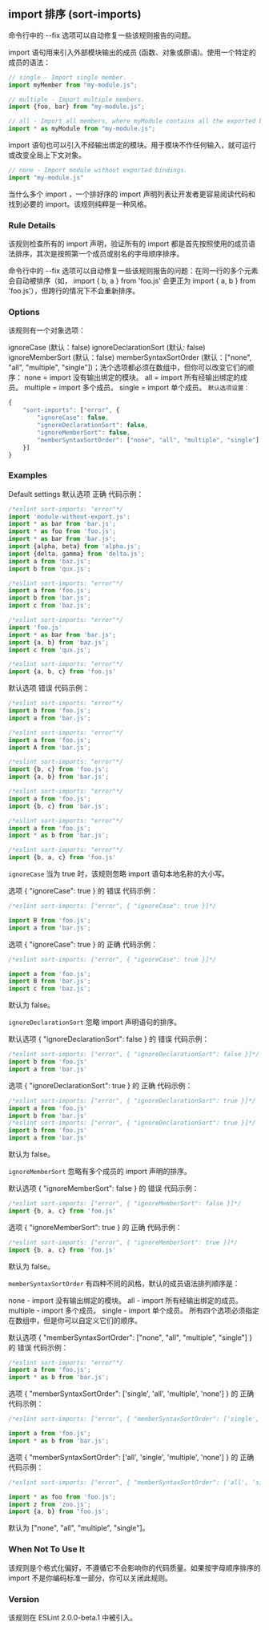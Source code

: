 ## import 排序 (sort-imports)

命令行中的 --fix 选项可以自动修复一些该规则报告的问题。

import 语句用来引入外部模块输出的成员 (函数、对象或原语)。使用一个特定的成员的语法：
```js
// single - Import single member.
import myMember from "my-module.js";

// multiple - Import multiple members.
import {foo, bar} from "my-module.js";

// all - Import all members, where myModule contains all the exported bindings.
import * as myModule from "my-module.js";
```

import 语句也可以引入不经输出绑定的模块。用于模块不作任何输入，就可运行或改变全局上下文对象。
```js
// none - Import module without exported bindings.
import "my-module.js"
```
当什么多个 import ，一个排好序的 import 声明列表让开发者更容易阅读代码和找到必要的 import。该规则纯粹是一种风格。

### Rule Details
该规则检查所有的 import 声明，验证所有的 import 都是首先按照使用的成员语法排序，其次是按照第一个成员或别名的字母顺序排序。

命令行中的 --fix 选项可以自动修复一些该规则报告的问题：在同一行的多个元素会自动被排序（如， import { b, a } from 'foo.js' 会更正为 import { a, b } from 'foo.js'），但跨行的情况下不会重新排序。

### Options
该规则有一个对象选项：

ignoreCase (默认：false)
ignoreDeclarationSort (默认: false)
ignoreMemberSort (默认：false)
memberSyntaxSortOrder (默认：["none", "all", "multiple", "single"])；洗个选项都必须在数组中，但你可以改变它们的顺序：
none = import 没有输出绑定的模块。
all = import 所有经输出绑定的成员。
multiple = import 多个成员。
single = import 单个成员。
```默认选项设置：```
```js
{
    "sort-imports": ["error", {
        "ignoreCase": false,
        "ignoreDeclarationSort": false,
        "ignoreMemberSort": false,
        "memberSyntaxSortOrder": ["none", "all", "multiple", "single"]
    }]
}
```

### Examples
Default settings
默认选项 正确 代码示例：
```js
/*eslint sort-imports: "error"*/
import 'module-without-export.js';
import * as bar from 'bar.js';
import * as foo from 'foo.js';
import * as bar from 'bar.js';
import {alpha, beta} from 'alpha.js';
import {delta, gamma} from 'delta.js';
import a from 'baz.js';
import b from 'qux.js';

/*eslint sort-imports: "error"*/
import a from 'foo.js';
import b from 'bar.js';
import c from 'baz.js';

/*eslint sort-imports: "error"*/
import 'foo.js'
import * as bar from 'bar.js';
import {a, b} from 'baz.js';
import c from 'qux.js';

/*eslint sort-imports: "error"*/
import {a, b, c} from 'foo.js'
```

默认选项 错误 代码示例：
```js
/*eslint sort-imports: "error"*/
import b from 'foo.js';
import a from 'bar.js';

/*eslint sort-imports: "error"*/
import a from 'foo.js';
import A from 'bar.js';

/*eslint sort-imports: "error"*/
import {b, c} from 'foo.js';
import {a, b} from 'bar.js';

/*eslint sort-imports: "error"*/
import a from 'foo.js';
import {b, c} from 'bar.js';

/*eslint sort-imports: "error"*/
import a from 'foo.js';
import * as b from 'bar.js';

/*eslint sort-imports: "error"*/
import {b, a, c} from 'foo.js'
```

```ignoreCase```
当为 true 时，该规则忽略 import 语句本地名称的大小写。

选项 { "ignoreCase": true } 的 错误 代码示例：
```js
/*eslint sort-imports: ["error", { "ignoreCase": true }]*/

import B from 'foo.js';
import a from 'bar.js';
```

选项 { "ignoreCase": true } 的 正确 代码示例：
```js
/*eslint sort-imports: ["error", { "ignoreCase": true }]*/

import a from 'foo.js';
import B from 'bar.js';
import c from 'baz.js';
```
默认为 false。

```ignoreDeclarationSort```
忽略 import 声明语句的排序。

默认选项 { "ignoreDeclarationSort": false } 的 错误 代码示例：
```js
/*eslint sort-imports: ["error", { "ignoreDeclarationSort": false }]*/
import b from 'foo.js'
import a from 'bar.js'
```

选项 { "ignoreDeclarationSort": true } 的 正确 代码示例：
```js
/*eslint sort-imports: ["error", { "ignoreDeclarationSort": true }]*/
import a from 'foo.js'
import b from 'bar.js'
/*eslint sort-imports: ["error", { "ignoreDeclarationSort": true }]*/
import b from 'foo.js'
import a from 'bar.js'
```
默认为 false。

```ignoreMemberSort```
忽略有多个成员的 import 声明的排序。

默认选项 { "ignoreMemberSort": false } 的 错误 代码示例：
```js
/*eslint sort-imports: ["error", { "ignoreMemberSort": false }]*/
import {b, a, c} from 'foo.js'
```

选项 { "ignoreMemberSort": true } 的 正确 代码示例：
```js
/*eslint sort-imports: ["error", { "ignoreMemberSort": true }]*/
import {b, a, c} from 'foo.js'
```
默认为 false。

```memberSyntaxSortOrder```
有四种不同的风格，默认的成员语法排列顺序是：

none - import 没有输出绑定的模块。
all - import 所有经输出绑定的成员。
multiple - import 多个成员。
single - import 单个成员。
所有四个选项必须指定在数组中，但是你可以自定义它们的顺序。

默认选项 { "memberSyntaxSortOrder": ["none", "all", "multiple", "single"] } 的 错误 代码示例：
```js
/*eslint sort-imports: "error"*/
import a from 'foo.js';
import * as b from 'bar.js';
```

选项 { "memberSyntaxSortOrder": ['single', 'all', 'multiple', 'none'] } 的 正确 代码示例：
```js
/*eslint sort-imports: ["error", { "memberSyntaxSortOrder": ['single', 'all', 'multiple', 'none'] }]*/

import a from 'foo.js';
import * as b from 'bar.js';
```

选项 { "memberSyntaxSortOrder": ['all', 'single', 'multiple', 'none'] } 的 正确 代码示例：
```js
/*eslint sort-imports: ["error", { "memberSyntaxSortOrder": ['all', 'single', 'multiple', 'none'] }]*/

import * as foo from 'foo.js';
import z from 'zoo.js';
import {a, b} from 'foo.js';
```
默认为 ["none", "all", "multiple", "single"]。

### When Not To Use It
该规则是个格式化偏好，不遵循它不会影响你的代码质量。如果按字母顺序排序的 import 不是你编码标准一部分，你可以关闭此规则。

### Version
该规则在 ESLint 2.0.0-beta.1 中被引入。

